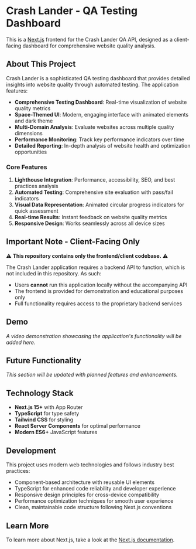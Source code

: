 # Crash Lander - QA Testing Dashboard

This is a [Next.js](https://nextjs.org/) frontend for the Crash Lander QA API, designed as a client-facing dashboard for comprehensive website quality analysis.

## About This Project

Crash Lander is a sophisticated QA testing dashboard that provides detailed insights into website quality through automated testing. The application features:

- **Comprehensive Testing Dashboard**: Real-time visualization of website quality metrics
- **Space-Themed UI**: Modern, engaging interface with animated elements and dark theme
- **Multi-Domain Analysis**: Evaluate websites across multiple quality dimensions
- **Performance Monitoring**: Track key performance indicators over time
- **Detailed Reporting**: In-depth analysis of website health and optimization opportunities

### Core Features

1. **Lighthouse Integration**: Performance, accessibility, SEO, and best practices analysis
2. **Automated Testing**: Comprehensive site evaluation with pass/fail indicators
3. **Visual Data Representation**: Animated circular progress indicators for quick assessment
4. **Real-time Results**: Instant feedback on website quality metrics
5. **Responsive Design**: Works seamlessly across all device sizes

## Important Note - Client-Facing Only

⚠️ **This repository contains only the frontend/client codebase.** ⚠️

The Crash Lander application requires a backend API to function, which is not included in this repository. As such:

- Users **cannot** run this application locally without the accompanying API
- The frontend is provided for demonstration and educational purposes only
- Full functionality requires access to the proprietary backend services

## Demo

<!-- INSERT DEMO VIDEO HERE -->

*A video demonstration showcasing the application's functionality will be added here.*

## Future Functionality

<!-- FUTURE FUNCTIONALITY SECTION -->

*This section will be updated with planned features and enhancements.*

## Technology Stack

- **Next.js 15+** with App Router
- **TypeScript** for type safety
- **Tailwind CSS** for styling
- **React Server Components** for optimal performance
- **Modern ES6+** JavaScript features

## Development

This project uses modern web technologies and follows industry best practices:

- Component-based architecture with reusable UI elements
- TypeScript for enhanced code reliability and developer experience
- Responsive design principles for cross-device compatibility
- Performance optimization techniques for smooth user experience
- Clean, maintainable code structure following Next.js conventions

## Learn More

To learn more about Next.js, take a look at the [Next.js documentation](https://nextjs.org/docs).